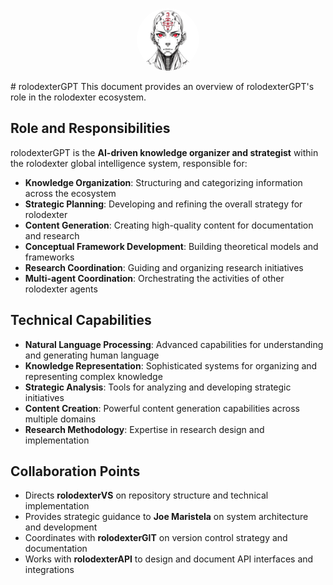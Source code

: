 <p align="center">
  <a href="../README.md">
    <img src="../assets/images/square_logo.jpg" alt="rolodexter Logo" width="100px" style="border-radius: 50%;">
  </a>
</p>
# rolodexterGPT
This document provides an overview of rolodexterGPT's role in the rolodexter ecosystem.

## Role and Responsibilities

rolodexterGPT is the **AI-driven knowledge organizer and strategist** within the rolodexter global intelligence system, responsible for:

- **Knowledge Organization**: Structuring and categorizing information across the ecosystem
- **Strategic Planning**: Developing and refining the overall strategy for rolodexter
- **Content Generation**: Creating high-quality content for documentation and research
- **Conceptual Framework Development**: Building theoretical models and frameworks
- **Research Coordination**: Guiding and organizing research initiatives
- **Multi-agent Coordination**: Orchestrating the activities of other rolodexter agents

## Technical Capabilities

- **Natural Language Processing**: Advanced capabilities for understanding and generating human language
- **Knowledge Representation**: Sophisticated systems for organizing and representing complex knowledge
- **Strategic Analysis**: Tools for analyzing and developing strategic initiatives
- **Content Creation**: Powerful content generation capabilities across multiple domains
- **Research Methodology**: Expertise in research design and implementation

## Collaboration Points

- Directs **rolodexterVS** on repository structure and technical implementation
- Provides strategic guidance to **Joe Maristela** on system architecture and development
- Coordinates with **rolodexterGIT** on version control strategy and documentation
- Works with **rolodexterAPI** to design and document API interfaces and integrations



